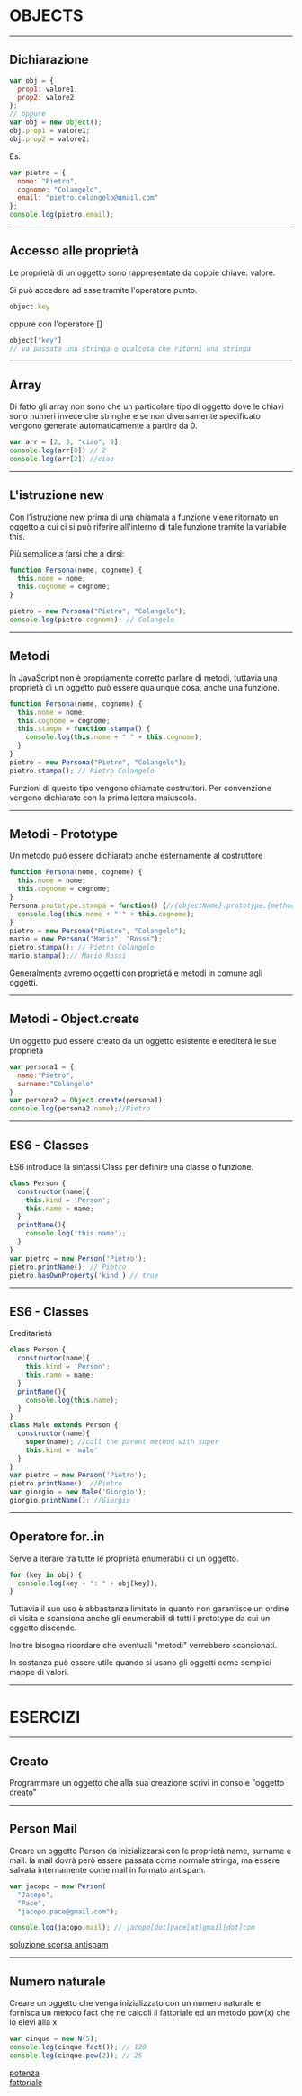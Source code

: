 OBJECTS
=======


----


Dichiarazione
-------------
```javascript
var obj = {
  prop1: valore1,
  prop2: valore2
};
// oppure
var obj = new Object();
obj.prop1 = valore1;
obj.prop2 = valore2;
```

Es.
```javascript
var pietro = {
  nome: "Pietro",
  cognome: "Colangelo",
  email: "pietro.colangelo@gmail.com"
};
console.log(pietro.email);
```


----


Accesso alle proprietà
----------------------
Le proprietà di un oggetto sono rappresentate da coppie chiave: valore.

Si può accedere ad esse tramite l'operatore punto.
```javascript
object.key
```

oppure con l'operatore []
```javascript
object["key"]
// va passata una stringa o qualcosa che ritorni una stringa
```


----


Array
-----
Di fatto gli array non sono che un particolare tipo di oggetto dove le chiavi
sono numeri invece che stringhe e se non diversamente specificato vengono
generate automaticamente a partire da 0.
```javascript
var arr = [2, 3, "ciao", 9];
console.log(arr[0]) // 2
console.log(arr[2]) //ciao
```


----


L'istruzione new
----------------
Con l'istruzione new prima di una chiamata a funzione viene ritornato un oggetto
a cui ci si può riferire all'interno di tale funzione tramite la variabile this.

Più semplice a farsi che a dirsi:
```javascript
function Persona(nome, cognome) {
  this.nome = nome;
  this.cognome = cognome;
}

pietro = new Persona("Pietro", "Colangelo");
console.log(pietro.cognome); // Colangelo
```


----


Metodi
------
In JavaScript non è propriamente corretto parlare di metodi, tuttavia una
proprietà di un oggetto può essere qualunque cosa, anche una funzione.
```javascript
function Persona(nome, cognome) {
  this.nome = nome;
  this.cognome = cognome;
  this.stampa = function stampa() {
    console.log(this.nome + " " + this.cognome);
  }
}
pietro = new Persona("Pietro", "Colangelo");
pietro.stampa(); // Pietro Colangelo
```

Funzioni di questo tipo vengono chiamate costruttori.
Per convenzione vengono dichiarate con la prima lettera maiuscola.


----


Metodi - Prototype
------
Un metodo puó essere dichiarato anche esternamente al costruttore
```javascript
function Persona(nome, cognome) {
  this.nome = nome;
  this.cognome = cognome;
}
Persona.prototype.stampa = function() {//{objectName}.prototype.{methodName}
  console.log(this.nome + " " + this.cognome);
}
pietro = new Persona("Pietro", "Colangelo");
mario = new Persona("Mario", "Rossi");
pietro.stampa(); // Pietro Colangelo
mario.stampa();// Mario Rossi
```
Generalmente avremo oggetti con proprietá e metodi in comune agli oggetti.


----


Metodi - Object.create
------
Un oggetto puó essere creato da un oggetto esistente e erediterá le sue proprietá

```javascript
var persona1 = {
  name:"Pietro",
  surname:"Colangelo"
}
var persona2 = Object.create(persona1);
console.log(persona2.name);//Pietro
```


----


ES6 - Classes
------
ES6 introduce la sintassi Class per definire una classe o funzione.

```javascript
class Person {
  constructor(name){
    this.kind = 'Person';
    this.name = name;
  }
  printName(){
    console.log('this.name');
  }
}
var pietro = new Person('Pietro');
pietro.printName(); // Pietro
pietro.hasOwnProperty('kind') // true
```


----


ES6 - Classes
------
Ereditarietá

```javascript
class Person {
  constructor(name){
    this.kind = 'Person';
    this.name = name;
  }
  printName(){
    console.log(this.name);
  }
}
class Male extends Person {
  constructor(name){
    super(name); //call the parent method with super
    this.kind = 'male'
  }
}
var pietro = new Person('Pietro');
pietro.printName(); //Pietro
var giorgio = new Male('Giorgio');
giorgio.printName(); //Giorgio
```


----


Operatore for..in
-----------------
Serve a iterare tra tutte le proprietà enumerabili di un oggetto.
```javascript
for (key in obj) {
  console.log(key + ": " + obj[key]);
}
```

Tuttavia il suo uso è abbastanza limitato in quanto non garantisce un ordine di
visita e scansiona anche gli enumerabili di tutti i prototype da cui un oggetto
discende.

Inoltre bisogna ricordare che eventuali "metodi" verrebbero scansionati.

In sostanza può essere utile quando si usano gli oggetti come semplici mappe di
valori.


---


ESERCIZI
========


----


Creato
------
Programmare un oggetto che alla sua creazione scrivi in console "oggetto creato"


----


Person Mail
-----------
Creare un oggetto Person da inizializzarsi con le proprietà name, surname e mail.
la mail dovrà però essere passata come normale stringa, ma essere salvata
internamente come mail in formato antispam.
```javascript
var jacopo = new Person(
  "Jacopo",
  "Pace",
  "jacopo.pace@gmail.com");

console.log(jacopo.mail); // jacopo[dot]pace[at]gmail[dot]com
```

[soluzione scorsa antispam](http://jsbin.com/yaveze/edit?js,console)  
<!--  
[soluzione](http://jsbin.com/jigomijeje/edit?js,console)
-->

----


Numero naturale
---------------
Creare un oggetto che venga inizializzato con un numero naturale e fornisca un
metodo fact che ne calcoli il fattoriale ed un metodo pow(x) che lo elevi alla x
```javascript
var cinque = new N(5);
console.log(cinque.fact()); // 120
console.log(cinque.pow(2)); // 25
```

[potenza](http://jsbin.com/yekicaf/edit?js,console)  
[fattoriale](http://jsbin.com/zamito/edit?js,console)  
<!--  
[soluzione](http://jsbin.com/zecufu/2/edit?html,js,output)
-->
